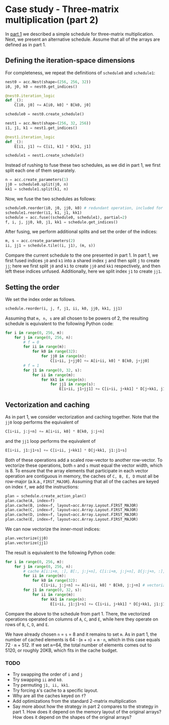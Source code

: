 [//]: # (Project: Accera)
[//]: # (Version: 1.2.0)

# Case study - Three-matrix multiplication (part 2)
In [part 1](<Three-matrix%20multiplication%20-%20part%201.md>) we described a simple schedule for three-matrix multiplication. Next, we present an alternative schedule. Assume that all of the arrays are defined as in part 1.

## Defining the iteration-space dimensions
For completeness, we repeat the definitions of `schedule0` and `schedule1`:
```python
nest0 = acc.Nest(shape=(256, 256, 32))
i0, j0, k0 = nest0.get_indices()

@nest0.iteration_logic
def _():
    C[i0, j0] += A[i0, k0] * B[k0, j0]

schedule0 = nest0.create_schedule()

nest1 = acc.Nest(shape=(256, 32, 256))
i1, j1, k1 = nest1.get_indices()

@nest1.iteration_logic
def _():
    E[i1, j1] += C[i1, k1] * D[k1, j1]

schedule1 = nest1.create_schedule()
```
Instead of rushing to fuse these two schedules, as we did in part 1, we first split each one of them separately.
```python
n = acc.create_parameters(1)
jj0 = schedule0.split(j0, n)
kk1 = schedule1.split(k1, n)
```
Now, we fuse the two schedules as follows:
```python
schedule0.reorder(i0, j0, jj0, k0) # redundant operation, included for clarity
schedule1.reorder(i1, k1, j1, kk1)
schedule = acc.fuse((schedule0, schedule1), partial=2)
f, i, j, jj0, k0, j1, kk1 = schedule.get_indices()
```
After fusing, we perform additional splits and set the order of the indices:
```python
m, s = acc.create_parameters(2)
ii, jj1 = schedule.tile((i, j1), (m, s))
```
Compare the current schedule to the one presented in part 1. In part 1, we first fused indices `j0` and `k1` into a shared index `j` and then split `j` to create `jj`; here we first split `j0` and `k1` to create `jj0` and `kk1` respectively, and then left these indices unfused. Additionally, here we split index `j1` to create `jj1`.

## Setting the order
We set the index order as follows.
```python
schedule.reorder(i, j, f, j1, ii, k0, jj0, kk1, jj1)
```
Assuming that `m, n, s` are all chosen to be powers of 2, the resulting schedule is equivalent to the following Python code:
```python
for i in range(0, 256, m):
    for j in range(0, 256, n):
        # f = 0
        for ii in range(m):
            for k0 in range(32):
                for jj0 in range(n):
                    C[i+ii, j+jj0] += A[i+ii, k0] * B[k0, j+jj0]
        # f = 1
        for j1 in range(0, 32, s):
            for ii in range(m):
                for kk1 in range(n):
                    for jj1 in range(s):
                        E[i+ii, j1+jj1] += C[i+ii, j+kk1] * D[j+kk1, j1+jj1]
```

## Vectorization and caching
As in part 1, we consider vectorization and caching together. Note that the `jj0` loop performs the equivalent of
```python
C[i+ii, j:j+n] += A[i+ii, k0] * B[k0, j:j+n]
```
and the `jj1` loop performs the equivalent of
```python
E[i+ii, j1:j1+s] += C[i+ii, j+kk1] * D[j+kk1, j1:j1+s]
```
Both of these operations add a scaled row-vector to another row-vector. To vectorize these operations, both `n` and `s` must equal the vector width, which is 8. To ensure that the array elements that participate in each vector operation are contiguous in memory, the caches of `C, B, E, D` must all be row-major (a.k.a., `FIRST_MAJOR`). Assuming that all of the caches are keyed on index `f`, we add the instructions:
```Python
plan = schedule.create_action_plan()
plan.cache(A, index=f)
plan.cache(B, index=f, layout=acc.Array.Layout.FIRST_MAJOR)
plan.cache(C, index=f, layout=acc.Array.Layout.FIRST_MAJOR)
plan.cache(D, index=f, layout=acc.Array.Layout.FIRST_MAJOR)
plan.cache(E, index=f, layout=acc.Array.Layout.FIRST_MAJOR)
```
We can now vectorize the inner-most indices:
```python
plan.vectorize(jj0)
plan.vectorize(jj1)
```
The result is equivalent to the following Python code:
```python
for i in range(0, 256, m):
    for j in range(0, 256, n):
        # cache A[i:i+m, :], B[:, j:j+n], C[i:i+m, j:j+n], D[j:j+n, :], E[i:i+m, :]
        for ii in range(m):
            for k0 in range(32):
                C[i+ii, j:j+n] += A[i+ii, k0] * B[k0, j:j+n] # vectorized index jj0
        for j1 in range(0, 32, s):
            for ii in range(m):
                for kk1 in range(n):
                    E[i+ii, j1:j1+s] += C[i+ii, j+kk1] * D[j+kk1, j1:j1+s] # vectorized index jj1
```
Compare the above to the schedule from part 1. There, the vectorized operations operated on columns of `A`, `C`, and `E`, while here they operate on rows of `B`, `C`, `D`, and `E`.

We have already chosen `n` = `s` = 8 and it remains to set `m`. As in part 1, the number of cached elements is
64 &middot; (`m` + `n`) + `m` &middot; `n`, which in this case equals 72 &middot; `m` + 512. If we set `m`=64, the total number of elements comes out to 5120, or roughly 20KB, which fits in the cache budget.

### TODO
* Try swapping the order of `i` and `j`
* Try swapping `ii` and `k0`.
* Try permuting `j1, ii, kk1`.
* Try forcing `A`'s cache to a specific layout.
* Why are all the caches keyed on `f`?
* Add optimizations from the standard 2-matrix multiplication
* Say more about how the strategy in part 2 compares to the strategy in part 1. How does it depend on the memory layout of the original arrays? How does it depend on the shapes of the original arrays?
